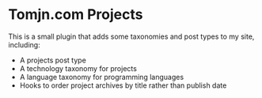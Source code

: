 # Tomjn.com Projects

This is a small plugin that adds some taxonomies and post types to my site, including:

 - A projects post type
 - A technology taxonomy for projects
 - A language taxonomy for programming languages
 - Hooks to order project archives by title rather than publish date
